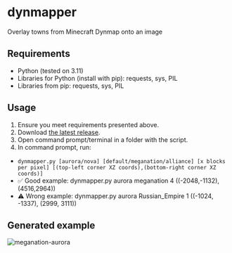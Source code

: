 # dynmapper
Overlay towns from Minecraft Dynmap onto an image

## Requirements
- Python (tested on 3.11)
- Libraries for Python (install with pip): requests, sys, PIL
- Libraries from pip: requests, sys, PIL

## Usage
1. Ensure you meet requirements presented above.
2. Download [the latest release](https://github.com/3meraldK/dynmapper/releases/latest).
3. Open command prompt/terminal in a folder with the script.
4. In command prompt, run: 
- `dynmapper.py [aurora/nova] [default/meganation/alliance] [x blocks per pixel] [(top-left corner XZ coords),(bottom-right corner XZ coords)]`
- ✅ Good example: dynmapper.py aurora meganation 4 ((-2048,-1132),(4516,2964))
- ⚠️ Wrong example: dynmapper.py aurora Russian_Empire 1 ((-1024, -1337), (2999, 3111))

## Generated example
![meganation-aurora](https://user-images.githubusercontent.com/48335651/224452178-dd3f6f07-2131-457b-933f-439cf373d08e.png)
